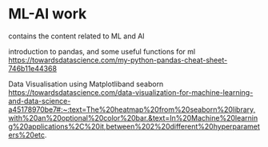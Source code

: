 # ML-AI work
contains the content related to ML and AI

introduction to pandas, and some useful functions for ml https://towardsdatascience.com/my-python-pandas-cheat-sheet-746b11e44368

Data Visualisation using Matplotliband seaborn https://towardsdatascience.com/data-visualization-for-machine-learning-and-data-science-a45178970be7#:~:text=The%20heatmap%20from%20seaborn%20library,with%20an%20optional%20color%20bar.&text=In%20Machine%20learning%20applications%2C%20it,between%202%20different%20hyperparameters%20etc.
